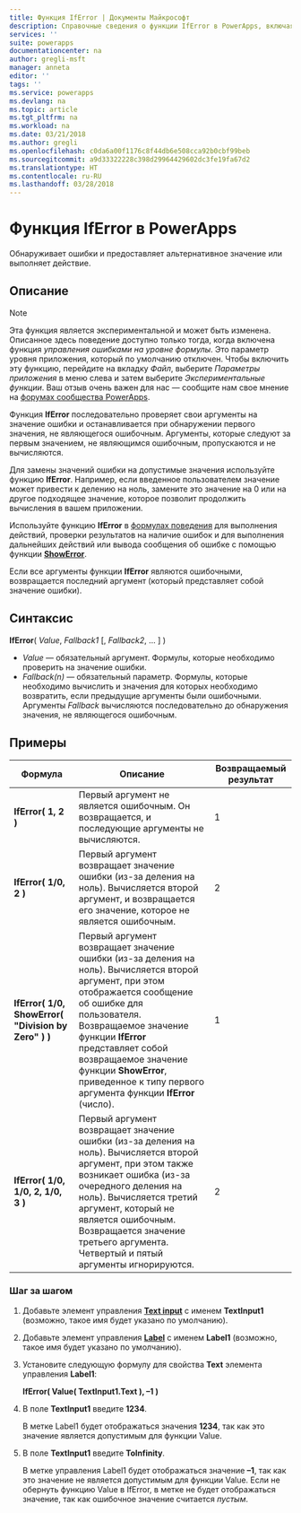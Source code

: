 ```yaml
---
title: Функция IfError | Документы Майкрософт
description: Справочные сведения о функции IfError в PowerApps, включая описание синтаксиса и примеры
services: ''
suite: powerapps
documentationcenter: na
author: gregli-msft
manager: anneta
editor: ''
tags: ''
ms.service: powerapps
ms.devlang: na
ms.topic: article
ms.tgt_pltfrm: na
ms.workload: na
ms.date: 03/21/2018
ms.author: gregli
ms.openlocfilehash: c0da6a00f1176c8f44db6e508cca92b0cbf99beb
ms.sourcegitcommit: a9d33322228c398d29964429602dc3fe19fa67d2
ms.translationtype: HT
ms.contentlocale: ru-RU
ms.lasthandoff: 03/28/2018
---
```

# <a name="iferror-function-in-powerapps"></a>Функция IfError в PowerApps
Обнаруживает ошибки и предоставляет альтернативное значение или выполняет действие.

## <a name="description"></a>Описание
> [!NOTE]
> Эта функция является экспериментальной и может быть изменена.  Описанное здесь поведение доступно только тогда, когда включена функция *управления ошибками на уровне формулы*.  Это параметр уровня приложения, который по умолчанию отключен.  Чтобы включить эту функцию, перейдите на вкладку *Файл*, выберите *Параметры приложения* в меню слева и затем выберите *Экспериментальные функции*.  Ваш отзыв очень важен для нас — сообщите нам свое мнение на [форумах сообщества PowerApps](https://powerusers.microsoft.com/t5/Expressions-and-Formulas/bd-p/How-To).

Функция **IfError** последовательно проверяет свои аргументы на значение ошибки и останавливается при обнаружении первого значения, не являющегося ошибочным.  Аргументы, которые следуют за первым значением, не являющимся ошибочным, пропускаются и не вычисляются.

Для замены значений ошибки на допустимые значения используйте функцию **IfError**.  Например, если введенное пользователем значение может привести к делению на ноль, замените это значение на 0 или на другое подходящее значение, которое позволит продолжить вычисления в вашем приложении.

Используйте функцию **IfError** в [формулах поведения](../working-with-formulas-in-depth.md) для выполнения действий, проверки результатов на наличие ошибок и для выполнения дальнейших действий или вывода сообщения об ошибке с помощью функции [**ShowError**](function-showerror.md).

Если все аргументы функции **IfError** являются ошибочными, возвращается последний аргумент (который представляет собой значение ошибки). 

## <a name="syntax"></a>Синтаксис
**IfError**( *Value*, *Fallback1* [, *Fallback2*, ... ] )

* *Value* — обязательный аргумент. Формулы, которые необходимо проверить на значение ошибки. 
* *Fallback(n)* — обязательный параметр. Формулы, которые необходимо вычислить и значения для которых необходимо возвратить, если предыдущие аргументы были ошибочными.  Аргументы *Fallback* вычисляются последовательно до обнаружения значения, не являющегося ошибочным.

## <a name="examples"></a>Примеры

| Формула | Описание | Возвращаемый результат |
| --- | --- | --- |
| **IfError( 1, 2 )** |Первый аргумент не является ошибочным.  Он возвращается, и последующие аргументы не вычисляются.   | 1 |
| **IfError( 1/0, 2 )** | Первый аргумент возвращает значение ошибки (из-за деления на ноль).  Вычисляется второй аргумент, и возвращается его значение, которое не является ошибочным. | 2 | 
| **IfError( 1/0, ShowError( "Division by Zero" ) )** | Первый аргумент возвращает значение ошибки (из-за деления на ноль).  Вычисляется второй аргумент, при этом отображается сообщение об ошибке для пользователя.  Возвращаемое значение функции **IfError** представляет собой возвращаемое значение функции **ShowError**, приведенное к типу первого аргумента функции **IfError** (число). | 1 |
| **IfError( 1/0, 1/0, 2, 1/0, 3 )** | Первый аргумент возвращает значение ошибки (из-за деления на ноль).  Вычисляется второй аргумент, при этом также возникает ошибка (из-за очередного деления на ноль).  Вычисляется третий аргумент, который не является ошибочным. Возвращается значение третьего аргумента.  Четвертый и пятый аргументы игнорируются.  | 2 |

### <a name="step-by-step"></a>Шаг за шагом

1. Добавьте элемент управления **[Text input](../controls/control-text-input.md)** с именем **TextInput1** (возможно, такое имя будет указано по умолчанию).

2. Добавьте элемент управления **[Label](../controls/control-text-box.md)** с именем **Label1** (возможно, такое имя будет указано по умолчанию).

3. Установите следующую формулу для свойства **Text** элемента управления **Label1**:

    **IfError( Value( TextInput1.Text ), –1 )**

4. В поле **TextInput1** введите **1234**.  

    В метке Label1 будет отображаться значения **1234**, так как это значение является допустимым для функции Value.

5. В поле **TextInput1** введите **ToInfinity**.

    В метке управления Label1 будет отображаться значение **–1**, так как это значение не является допустимым для функции Value.  Если не обернуть функцию Value в IfError, в метке не будет отображаться значение, так как ошибочное значение считается *пустым*. 

